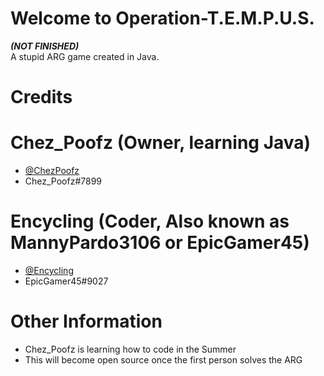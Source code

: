 # Welcome to Operation-T.E.M.P.U.S.
***(NOT FINISHED)***<br />
A stupid ARG game created in Java.<br />
# Credits
# Chez_Poofz (Owner, learning Java)
- [@ChezPoofz](https://github.com/ChezPoofz)
- Chez_Poofz#7899
# Encycling (Coder, Also known as **MannyPardo3106 or EpicGamer45**)
- [@Encycling](https://github.com/Encycling)
- EpicGamer45#9027
# Other Information
- Chez_Poofz is learning how to code in the Summer
- This will become open source once the first person solves the ARG
